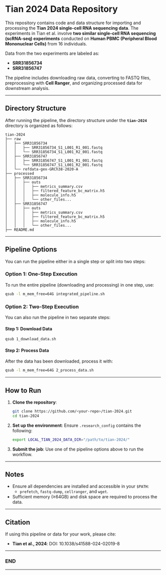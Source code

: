 # Tian 2024 Data Repository

This repository contains code and data structure for importing and processing the **Tian 2024 single-cell RNA sequencing data**. The experiments in Tian et al. involve **two similar single-cell RNA sequencing (scRNA-seq) experiments** conducted on **Human PBMC (Peripheral Blood Mononuclear Cells)** from 16 individuals. 

Data from the two experiments are labeled as:
- **SRR31856734** 
- **SRR31856747**

The pipeline includes downloading raw data, converting to FASTQ files, preprocessing with **Cell Ranger**, and organizing processed data for downstream analysis.

---

## Directory Structure

After running the pipeline, the directory structure under the **`tian-2024`** directory is organized as follows:

```plaintext
tian-2024
├── raw
│   ├── SRR31856734
│   │   ├── SRR31856734_S1_L001_R1_001.fastq
│   │   └── SRR31856734_S1_L001_R2_001.fastq
│   ├── SRR31856747
│   │   ├── SRR31856747_S1_L001_R1_001.fastq
│   │   └── SRR31856747_S1_L001_R2_001.fastq
│   └── refdata-gex-GRCh38-2020-A
├── processed
│   ├── SRR31856734
│   │   ├── outs
│   │   │   ├── metrics_summary.csv
│   │   │   ├── filtered_feature_bc_matrix.h5
│   │   │   ├── molecule_info.h5
│   │   │   └── other_files...
│   ├── SRR31856747
│   │   ├── outs
│   │   │   ├── metrics_summary.csv
│   │   │   ├── filtered_feature_bc_matrix.h5
│   │   │   ├── molecule_info.h5
│   │   │   └── other_files...
├── README.md
```

---

## Pipeline Options

You can run the pipeline either in a single step or split into two steps:

### **Option 1: One-Step Execution**
To run the entire pipeline (downloading and processing) in one step, use:
```bash
qsub -l m_mem_free=64G integrated_pipeline.sh
```

### **Option 2: Two-Step Execution**
You can also run the pipeline in two separate steps:

#### **Step 1: Download Data**
```bash
qsub 1_download_data.sh
```

#### **Step 2: Process Data**
After the data has been downloaded, process it with:
```bash
qsub -l m_mem_free=64G 2_process_data.sh
```

---

## How to Run

1. **Clone the repository**:
   ```bash
   git clone https://github.com/<your-repo>/tian-2024.git
   cd tian-2024
   ```

2. **Set up the environment**:
   Ensure `.research_config` contains the following:
   ```bash
   export LOCAL_TIAN_2024_DATA_DIR="/path/to/tian-2024/"
   ```

3. **Submit the job**:
   Use one of the pipeline options above to run the workflow.

---

## Notes

- Ensure all dependencies are installed and accessible in your `$PATH`:
  - `prefetch`, `fastq-dump`, `cellranger`, and `wget`.
- Sufficient memory (≥64GB) and disk space are required to process the data.

---

## Citation

If using this pipeline or data for your work, please cite:
- **Tian et al., 2024**: DOI: 10.1038/s41588-024-02019-8

---

### **END** 

---